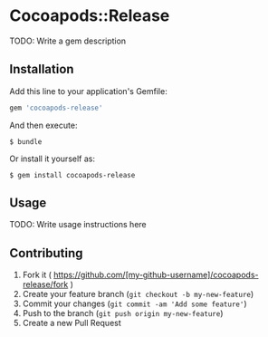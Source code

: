 # Cocoapods::Release

TODO: Write a gem description

## Installation

Add this line to your application's Gemfile:

```ruby
gem 'cocoapods-release'
```

And then execute:

    $ bundle

Or install it yourself as:

    $ gem install cocoapods-release

## Usage

TODO: Write usage instructions here

## Contributing

1. Fork it ( https://github.com/[my-github-username]/cocoapods-release/fork )
2. Create your feature branch (`git checkout -b my-new-feature`)
3. Commit your changes (`git commit -am 'Add some feature'`)
4. Push to the branch (`git push origin my-new-feature`)
5. Create a new Pull Request
